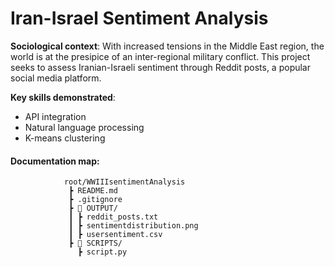 # Iran-Israel Sentiment Analysis
**Sociological context**: With increased tensions in the Middle East region, the world is at the presipice of an inter-regional military conflict. This project seeks to assess Iranian-Israeli sentiment through Reddit posts, a popular social media platform.  

**Key skills demonstrated**:
* API integration
* Natural language processing
* K-means clustering

#### Documentation map:    
                root/WWIIIsentimentAnalysis     
                 ┣ README.md   
                 ┣ .gitignore   
                 ┣ 📂 OUTPUT/    
                 ┃ ┣ reddit_posts.txt    
                 ┃ ┣ sentimentdistribution.png   
                 ┃ ┣ usersentiment.csv     
                 ┣ 📂 SCRIPTS/    
                   ┣ script.py  
